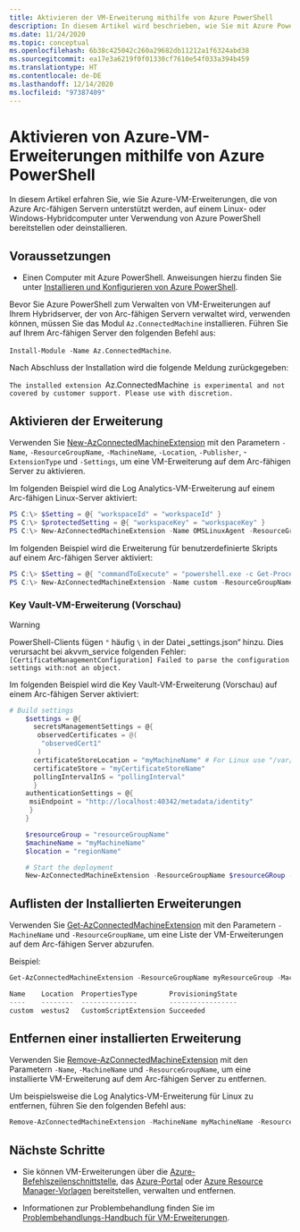 ```yaml
---
title: Aktivieren der VM-Erweiterung mithilfe von Azure PowerShell
description: In diesem Artikel wird beschrieben, wie Sie mit Azure PowerShell VM-Erweiterungen auf Azure Arc-fähigen Servern bereitstellen, die in Hybrid Cloud-Umgebungen ausgeführt werden.
ms.date: 11/24/2020
ms.topic: conceptual
ms.openlocfilehash: 6b38c425042c260a29682db11212a1f6324abd38
ms.sourcegitcommit: ea17e3a6219f0f01330cf7610e54f033a394b459
ms.translationtype: HT
ms.contentlocale: de-DE
ms.lasthandoff: 12/14/2020
ms.locfileid: "97387409"
---
```

# <a name="enable-azure-vm-extensions-using-azure-powershell"></a>Aktivieren von Azure-VM-Erweiterungen mithilfe von Azure PowerShell

In diesem Artikel erfahren Sie, wie Sie Azure-VM-Erweiterungen, die von Azure Arc-fähigen Servern unterstützt werden, auf einem Linux- oder Windows-Hybridcomputer unter Verwendung von Azure PowerShell bereitstellen oder deinstallieren.

## <a name="prerequisites"></a>Voraussetzungen

- Einen Computer mit Azure PowerShell. Anweisungen hierzu finden Sie unter [Installieren und Konfigurieren von Azure PowerShell](/powershell/azure/).

Bevor Sie Azure PowerShell zum Verwalten von VM-Erweiterungen auf Ihrem Hybridserver, der von Arc-fähigen Servern verwaltet wird, verwenden können, müssen Sie das Modul `Az.ConnectedMachine` installieren. Führen Sie auf Ihrem Arc-fähigen Server den folgenden Befehl aus:

`Install-Module -Name Az.ConnectedMachine`.

Nach Abschluss der Installation wird die folgende Meldung zurückgegeben:

`The installed extension `Az.ConnectedMachine` is experimental and not covered by customer support. Please use with discretion.`

## <a name="enable-extension"></a>Aktivieren der Erweiterung

Verwenden Sie [New-AzConnectedMachineExtension](/powershell/module/az.connectedmachine/new-azconnectedmachineextension) mit den Parametern `-Name`, `-ResourceGroupName`, `-MachineName`, `-Location`, `-Publisher`, -`ExtensionType` und `-Settings`, um eine VM-Erweiterung auf dem Arc-fähigen Server zu aktivieren.

Im folgenden Beispiel wird die Log Analytics-VM-Erweiterung auf einem Arc-fähigen Linux-Server aktiviert:

```powershell
PS C:\> $Setting = @{ "workspaceId" = "workspaceId" }
PS C:\> $protectedSetting = @{ "workspaceKey" = "workspaceKey" }
PS C:\> New-AzConnectedMachineExtension -Name OMSLinuxAgent -ResourceGroupName "myResourceGroup" -MachineName "myMachine" -Location "eastus" -Publisher "Microsoft.EnterpriseCloud.Monitoring" -TypeHandlerVersion "1.10" -Settings $Setting -ProtectedSetting $protectedSetting -ExtensionType "OmsAgentforLinux"
```

Im folgenden Beispiel wird die Erweiterung für benutzerdefinierte Skripts auf einem Arc-fähigen Server aktiviert:

```powershell
PS C:\> $Setting = @{ "commandToExecute" = "powershell.exe -c Get-Process" }
PS C:\> New-AzConnectedMachineExtension -Name custom -ResourceGroupName myResourceGroup -MachineName myMachineName -Location eastus -Publisher "Microsoft.Compute" -TypeHandlerVersion 1.10 -Settings $Setting -ExtensionType CustomScriptExtension
```

### <a name="key-vault-vm-extension-preview"></a>Key Vault-VM-Erweiterung (Vorschau)

> [!WARNING]
> PowerShell-Clients fügen `"` häufig `\` in der Datei „settings.json“ hinzu. Dies verursacht bei akvvm_service folgenden Fehler: `[CertificateManagementConfiguration] Failed to parse the configuration settings with:not an object.`

Im folgenden Beispiel wird die Key Vault-VM-Erweiterung (Vorschau) auf einem Arc-fähigen Server aktiviert:

```powershell
# Build settings
    $settings = @{
      secretsManagementSettings = @{
       observedCertificates = @(
        "observedCert1"
       )
      certificateStoreLocation = "myMachineName" # For Linux use "/var/lib/waagent/Microsoft.Azure.KeyVault.Store/"
      certificateStore = "myCertificateStoreName"
      pollingIntervalInS = "pollingInterval"
      }
    authenticationSettings = @{
     msiEndpoint = "http://localhost:40342/metadata/identity"
     }
    }

    $resourceGroup = "resourceGroupName"
    $machineName = "myMachineName"
    $location = "regionName"

    # Start the deployment
    New-AzConnectedMachineExtension -ResourceGroupName $resourceGRoup -Location $location -MachineName $machineName -Name "KeyVaultForWindows or KeyVaultforLinux" -Publisher "Microsoft.Azure.KeyVault" -ExtensionType "KeyVaultforWindows or KeyVaultforLinux" -Setting (ConvertTo-Json $settings)
```

## <a name="list-extensions-installed"></a>Auflisten der Installierten Erweiterungen

Verwenden Sie [Get-AzConnectedMachineExtension](/powershell/module/az.connectedmachine/get-azconnectedmachineextension) mit den Parametern `-MachineName` und `-ResourceGroupName`, um eine Liste der VM-Erweiterungen auf dem Arc-fähigen Server abzurufen.

Beispiel:

```powershell
Get-AzConnectedMachineExtension -ResourceGroupName myResourceGroup -MachineName myMachineName

Name    Location  PropertiesType        ProvisioningState
----    --------  --------------        -----------------
custom  westus2   CustomScriptExtension Succeeded
```

## <a name="remove-an-installed-extension"></a>Entfernen einer installierten Erweiterung

Verwenden Sie [Remove-AzConnectedMachineExtension](/powershell/module/az.connectedmachine/remove-azconnectedmachineextension) mit den Parametern `-Name`, `-MachineName` und `-ResourceGroupName`, um eine installierte VM-Erweiterung auf dem Arc-fähigen Server zu entfernen.

Um beispielsweise die Log Analytics-VM-Erweiterung für Linux zu entfernen, führen Sie den folgenden Befehl aus:

```powershell
Remove-AzConnectedMachineExtension -MachineName myMachineName -ResourceGroupName myResourceGroup -Name OmsAgentforLinux
```

## <a name="next-steps"></a>Nächste Schritte

- Sie können VM-Erweiterungen über die [Azure-Befehlszeilenschnittstelle](manage-vm-extensions-cli.md), das [Azure-Portal](manage-vm-extensions-portal.md) oder [Azure Resource Manager-Vorlagen](manage-vm-extensions-template.md) bereitstellen, verwalten und entfernen.

- Informationen zur Problembehandlung finden Sie im [Problembehandlungs-Handbuch für VM-Erweiterungen](troubleshoot-vm-extensions.md).
